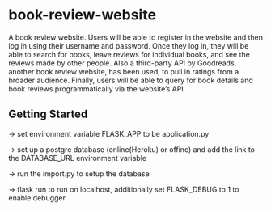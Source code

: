 # book-review-website

A book review website. Users will be able to register in the website and then log in using their username and password. Once they log in, they will be able to search for books, leave reviews for individual books, and see the reviews made by other people. Also a third-party API by Goodreads, another book review website, has been used, to pull in ratings from a broader audience. Finally, users will be able to query for book details and book reviews programmatically via the website’s API.

## Getting Started

-> set environment variable FLASK_APP to be application.py

-> set up a postgre database (online(Heroku) or offine) and add the link to the DATABASE_URL environment variable

-> run the import.py to setup the database

-> flask run to run on localhost, additionally set FLASK_DEBUG to 1 to enable debugger
